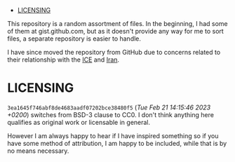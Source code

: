 <!-- START doctoc generated TOC please keep comment here to allow auto update -->
<!-- DON'T EDIT THIS SECTION, INSTEAD RE-RUN doctoc TO UPDATE -->

- [LICENSING](#licensing)

<!-- END doctoc generated TOC please keep comment here to allow auto update -->

This repository is a random assortment of files. In the beginning, I had
some of them at gist.github.com, but as it doesn't provide any way for me
to sort files, a separate repository is easier to handle.

I have since moved the repository from GitHub due to concerns related to
their relationship with the
[ICE](https://github.com/selfagency/microsoft-drop-ice) and
[Iran](https://github.com/1995parham/github-do-not-ban-us).

# LICENSING

`3ea1645f746abf8de4683aadf07202bce38480f5` (_Tue Feb 21 14:15:46 2023 +0200_) switches from BSD-3 clause to
CC0. I don't think anything here qualifies as original work or licensable
in general.

However I am always happy to hear if I have inspired something so if you
have some method of attribution, I am happy to be included, while that is
by no means necessary.
